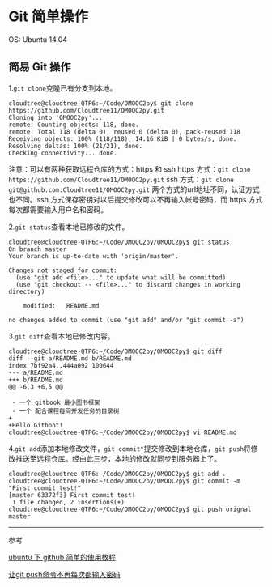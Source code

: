 # **Git 简单操作**
OS: Ubuntu 14.04
## **简易 Git 操作**

1.`git clone`克隆已有分支到本地。
```
cloudtree@cloudtree-QTP6:~/Code/OMOOC2py$ git clone https://github.com/Cloudtree11/OMOOC2py.git
Cloning into 'OMOOC2py'...
remote: Counting objects: 118, done.
remote: Total 118 (delta 0), reused 0 (delta 0), pack-reused 118
Receiving objects: 100% (118/118), 14.16 KiB | 0 bytes/s, done.
Resolving deltas: 100% (21/21), done.
Checking connectivity... done.
```
注意：可以有两种获取远程仓库的方式：https 和 ssh
https 方式：`git clone https://github.com/Cloudtree11/OMOOC2py.git`
ssh 方式：`git clone git@github.com:Cloudtree11/OMOOC2py.git`
两个方式的url地址不同，认证方式也不同。ssh 方式保存密钥对以后提交修改可以不再输入帐号密码，而 https 方式每次都需要输入用户名和密码。

2.`git status`查看本地已修改的文件。
```
cloudtree@cloudtree-QTP6:~/Code/OMOOC2py/OMOOC2py$ git status
On branch master
Your branch is up-to-date with 'origin/master'.

Changes not staged for commit:
  (use "git add <file>..." to update what will be committed)
  (use "git checkout -- <file>..." to discard changes in working directory)

	modified:   README.md

no changes added to commit (use "git add" and/or "git commit -a")
```
3.`git diff`查看本地已修改内容。
```
cloudtree@cloudtree-QTP6:~/Code/OMOOC2py/OMOOC2py$ git diff
diff --git a/README.md b/README.md
index 7bf92a4..444a092 100644
--- a/README.md
+++ b/README.md
@@ -6,3 +6,5 @@
 
 - 一个 gitbook 最小图书框架
 - 一个 配合课程每周开发任务的目录树
+
+Hello Gitboot!
cloudtree@cloudtree-QTP6:~/Code/OMOOC2py/OMOOC2py$ vi README.md
```
4.`git add`添加本地修改文件，`git commit"`提交修改到本地仓库，`git push`将修改推送至远程仓库。经由此三步，本地的修改就同步到服务器上了。
```
cloudtree@cloudtree-QTP6:~/Code/OMOOC2py/OMOOC2py$ git add .
cloudtree@cloudtree-QTP6:~/Code/OMOOC2py/OMOOC2py$ git commit -m "First commit test!"
[master 63372f3] First commit test!
 1 file changed, 2 insertions(+)
cloudtree@cloudtree-QTP6:~/Code/OMOOC2py/OMOOC2py$ git push orignal master
```
---
参考

[ubuntu 下 github 简单的使用教程](http://blog.chinaunix.net/uid-29040159-id-3799719.html)

[让git push命令不再每次都输入密码](http://yansu.org/2013/04/22/ignore-password-in-git-push.html)
